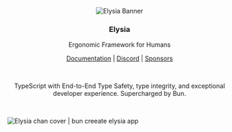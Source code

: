 <p align=center>
 <img src=https://github.com/user-attachments/assets/8168188b-ffaf-444f-8d09-c516ce140824 alt="Elysia Banner" />
</p>

<h3 align=center>Elysia</h3>
<p align=center>Ergonomic Framework for Humans</p>

<p align=center>
    <a href=https://elysiajs.com>Documentation</a> | <a href=https://discord.gg/eaFJ2KDJck>Discord</a> | <a href=https://github.com/sponsors/SaltyAom>Sponsors</a>
</p>

<br>

<p align=center>TypeScript with End-to-End Type Safety, type integrity, and exceptional developer experience. Supercharged by Bun.</p>

<br>

![Elysia chan cover | bun creeate elysia app](https://github.com/user-attachments/assets/28fa651f-8f23-4799-90dd-0248be2d1311)
